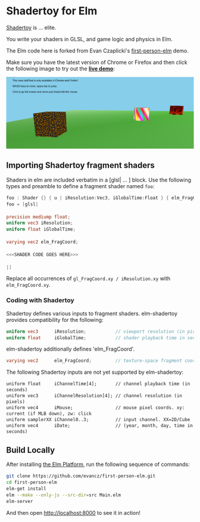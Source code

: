 # Shadertoy for Elm

[Shadertoy](http://shadertoy.com/) is ... elite.

You write your shaders in GLSL, and game logic and physics in Elm.

The Elm code here is forked from 
Evan Czaplicki's [first-person-elm](https://github.com/evancz/first-person-elm) demo.

Make sure you have the latest version of Chrome or Firefox and then click the
following image to try out the **[live demo][demo]**:

[![Live Demo](resources/ScreenShot.png)][demo]

[demo]: http://kfish.github.io/elm-shadertoy/

## Importing Shadertoy fragment shaders

Shaders in elm are included verbatim in a [glsl| ... ] block. Use the following types and
preamble to define a fragment shader named `foo`:

```glsl
foo : Shader {} { u | iResolution:Vec3, iGlobalTime:Float } { elm_FragCoord:Vec2 }
foo = [glsl|

precision mediump float;
uniform vec3 iResolution;
uniform float iGlobalTime;

varying vec2 elm_FragCoord;

<<<SHADER CODE GOES HERE>>>

|]
```

Replace all occurrences of `gl_FragCoord.xy / iResolution.xy` with `elm_FragCoord.xy`.

### Coding with Shadertoy

Shadertoy defines various inputs to fragment shaders. elm-shadertoy provides
compatibility for the following:


```glsl
uniform vec3      iResolution;           // viewport resolution (in pixels)
uniform float     iGlobalTime;           // shader playback time in seconds
```

elm-shadertoy additionally defines 'elm_FragCoord'.

```glsl
varying vec2      elm_FragCoord;         // texture-space fragment coordinate
```

The following Shadertoy inputs are not yet supported by elm-shadertoy:

```
uniform float     iChannelTime[4];       // channel playback time (in seconds)
uniform vec3      iChannelResolution[4]; // channel resolution (in pixels)
uniform vec4      iMouse;                // mouse pixel coords. xy: current (if MLB down), zw: click
uniform samplerXX iChannel0..3;          // input channel. XX=2D/Cube
uniform vec4      iDate;                 // (year, month, day, time in seconds)
```

## Build Locally

After installing [the Elm Platform](https://github.com/elm-lang/elm-platform),
run the following sequence of commands:

```bash
git clone https://github.com/evancz/first-person-elm.git
cd first-person-elm
elm-get install
elm --make --only-js --src-dir=src Main.elm
elm-server
```

And then open [http://localhost:8000](http://localhost:8000) to see it in action!
